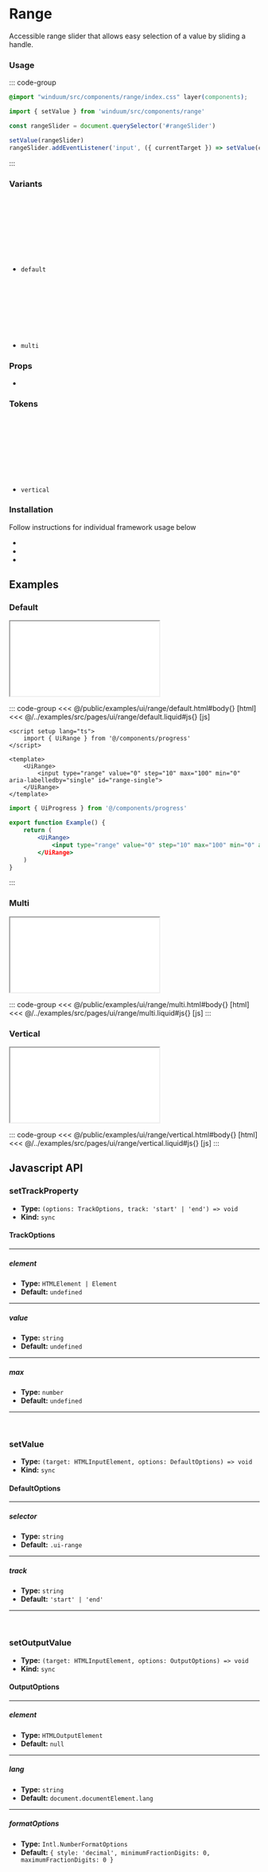 # Range
Accessible range slider that allows easy selection of a value by sliding a handle.

<ViewSourceGh href="https://github.com/winduum/winduum/blob/main/src/components/range" />

### Usage

::: code-group
```css
@import "winduum/src/components/range/index.css" layer(components);
```
```js
import { setValue } from 'winduum/src/components/range'

const rangeSlider = document.querySelector('#rangeSlider')

setValue(rangeSlider)
rangeSlider.addEventListener('input', ({ currentTarget }) => setValue(currentTarget))
```
:::

### Variants
* `default` <a href="https://github.com/winduum/winduum/blob/main/src/components/range/default.css" target="_blank" rel="noreferrer" class="winduum-gh-link"><svg><use href="#icon-gh" /></svg></a>
* `multi` <a href="https://github.com/winduum/winduum/blob/main/src/components/range/multi.css" target="_blank" rel="noreferrer" class="winduum-gh-link"><svg><use href="#icon-gh" /></svg></a>

### Props
* <LinkGh name="default-props" path="components/range" />

### Tokens
* `vertical` <a href="https://github.com/winduum/winduum/blob/main/src/components/range/vertical.css" target="_blank" rel="noreferrer" class="winduum-gh-link"><svg><use href="#icon-gh" /></svg></a>

### Installation
Follow instructions for individual framework usage below

* <LinkGh name="winduum" url="https://github.com/winduum/winduum/blob/main/src/components/range" />
* <LinkGh name="winduum-vue" url="https://github.com/winduum/winduum-vue/blob/main/src/components/range" />
* <LinkGh name="winduum-react" url="https://github.com/winduum/winduum-react/blob/main/src/components/range" />

## Examples

### Default

<iframe onload="this.style.visibility = 'visible';" src="/examples/ui/range/default.html"></iframe>

::: code-group
<<< @/public/examples/ui/range/default.html#body{} [html]
<<< @/../examples/src/pages/ui/range/default.liquid#js{} [js]
```vue
<script setup lang="ts">
    import { UiRange } from '@/components/progress'
</script>

<template>
    <UiRange>
        <input type="range" value="0" step="10" max="100" min="0" aria-labelledby="single" id="range-single">
    </UiRange>
</template>
```
```jsx
import { UiProgress } from '@/components/progress'

export function Example() {
    return (
        <UiRange>
            <input type="range" value="0" step="10" max="100" min="0" aria-labelledby="single" id="range-single">
        </UiRange>
    )
}
```
:::

### Multi

<iframe onload="this.style.visibility = 'visible';" src="/examples/ui/range/multi.html"></iframe>

::: code-group
<<< @/public/examples/ui/range/multi.html#body{} [html]
<<< @/../examples/src/pages/ui/range/multi.liquid#js{} [js]
:::


### Vertical

<iframe onload="this.style.visibility = 'visible';" src="/examples/ui/range/vertical.html"></iframe>

::: code-group
<<< @/public/examples/ui/range/vertical.html#body{} [html]
<<< @/../examples/src/pages/ui/range/vertical.liquid#js{} [js]
:::

## Javascript API

### setTrackProperty

* **Type:** `(options: TrackOptions, track: 'start' | 'end') => void`
* **Kind:** `sync`

#### TrackOptions

---

##### element

* **Type:** `HTMLElement | Element`
* **Default:** `undefined`

---

##### value

* **Type:** `string`
* **Default:** `undefined`

---

##### max

* **Type:** `number`
* **Default:** `undefined`

---

<br>

### setValue

* **Type:** `(target: HTMLInputElement, options: DefaultOptions) => void`
* **Kind:** `sync`

#### DefaultOptions

---

##### selector

* **Type:** `string`
* **Default:** `.ui-range`

---

##### track

* **Type:** `string`
* **Default:** `'start' | 'end'`

---

<br>

### setOutputValue

* **Type:** `(target: HTMLInputElement, options: OutputOptions) => void`
* **Kind:** `sync`

#### OutputOptions

---

##### element

* **Type:** `HTMLOutputElement`
* **Default:** `null`

---

##### lang

* **Type:** `string`
* **Default:** `document.documentElement.lang`

---

##### formatOptions

* **Type:** `Intl.NumberFormatOptions`
* **Default:** `{ style: 'decimal', minimumFractionDigits: 0, maximumFractionDigits: 0 }`
